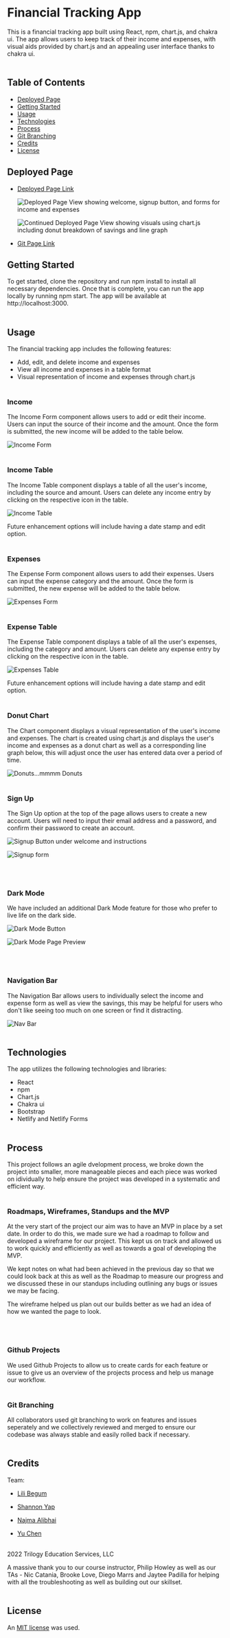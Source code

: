 # Financial Tracking App
This is a financial tracking app built using React, npm, chart.js, and chakra ui. The app allows users to keep track of their income and expenses, with visual aids provided by chart.js and an appealing user interface thanks to chakra ui.
<br></br>

## Table of Contents

* [Deployed Page](#deployed-page)
* [Getting Started](#getting-started)
* [Usage](#usage)
* [Technologies](#technologies)
* [Process](#process)
* [Git Branching](#git-branching)
* [Credits](#credits)
* [License](#license)


## Deployed Page

* [Deployed Page Link](https://chic-swan-b48b65.netlify.app/)

    ![Deployed Page View showing welcome, signup button, and forms for income and expenses](/financial-tracking/src/images/Page%20overview%201.png)

    ![Continued Deployed Page View showing visuals using chart.js including donut breakdown of savings and line graph](/financial-tracking/src/images/Page%20Overview%202.png)

* [Git Page Link](https://github.com/LiliBear1/Financial-Tracking-App) 

## Getting Started

To get started, clone the repository and run npm install to install all necessary dependencies. Once that is complete, you can run the app locally by running npm start. The app will be available at http://localhost:3000.
<br></br>

## Usage 

The financial tracking app includes the following features:

* Add, edit, and delete income and expenses
* View all income and expenses in a table format
* Visual representation of income and expenses through chart.js
<br></br>

### Income
The Income Form component allows users to add or edit their income. Users can input the source of their income and the amount. Once the form is submitted, the new income will be added to the table below.

![Income Form](/financial-tracking/src/images/Income%20Form.png)
<br></br>

### Income Table
The Income Table component displays a table of all the user's income, including the source and amount. Users can delete any income entry by clicking on the respective icon in the table.

![Income Table](/financial-tracking/src/images/Income%20Table.png)

Future enhancement options will include having a date stamp and edit option.
<br></br>

### Expenses
The Expense Form component allows users to add their expenses. Users can input the expense category and the amount. Once the form is submitted, the new expense will be added to the table below.

![Expenses Form](/financial-tracking/src/images/Expenses%20Form.png)
<br></br>

### Expense Table
The Expense Table component displays a table of all the user's expenses, including the category and amount. Users can delete any expense entry by clicking on the respective icon in the table.

![Expenses Table](/financial-tracking/src/images/Expenses%20Table.png)

Future enhancement options will include having a date stamp and edit option.
<br></br>

### Donut Chart
The Chart component displays a visual representation of the user's income and expenses. The chart is created using chart.js and displays the user's income and expenses as a donut chart as well as a corresponding line graph below, this will adjust once the user has entered data over a period of time.

![Donuts...mmmm Donuts](/financial-tracking/src/images/Donuts.png)
<br></br>


### Sign Up
The Sign Up option at the top of the page allows users to create a new account. Users will need to input their email address and a password, and confirm their password to create an account. 

![Signup Button under welcome and instructions](/financial-tracking/src/images/Signup%20with%20instructions.png)

![Signup form](/financial-tracking/src/images/Signup%20Form.png)

<br></br>

### Dark Mode
We have included an additional Dark Mode feature for those who prefer to live life on the dark side.

![Dark Mode Button](/financial-tracking/src/images/Dark%20Mode%20Button.png)

![Dark Mode Page Preview](/financial-tracking/src/images/Dark%20Mode%20Preview.png)

<br></br>

### Navigation Bar
The Navigation Bar allows users to individually select the income and expense form as well as view the savings, this may be helpful for users who don't like seeing too much on one screen or find it distracting.

![Nav Bar](/financial-tracking/src/images/NavBar.png)
<br></br>

## Technologies

 The app utilizes the following technologies and libraries:
 
 * React
 * npm
 * Chart.js
 * Chakra ui
 * Bootstrap
 * Netlify and Netlify Forms
 <br></br>


## Process

This project follows an agile dvelopment process, we broke down the project into smaller, more manageable pieces and each piece was worked on idividually to help ensure the project was developed in a systematic and efficient way.
<br></br>

### Roadmaps, Wireframes, Standups and the MVP
At the very start of the project our aim was to have an MVP in place by a set date. In order to do this, we made sure we had a roadmap to follow and developed a wireframe for our project.  This kept us on track and allowed us to work quickly and efficiently as well as towards a goal of developing the MVP. 

We kept notes on what had been achieved in the previous day so that we could look back at this as well as the Roadmap to measure our progress and we discussed these in our standups including outlining any bugs or issues we may be facing. 

The wireframe helped us plan out our builds better as we had an idea of how we wanted the page to look.



<br></br>

### Github Projects

We used Github Projects to allow us to create cards for each feature or issue to give us an overview of the projects process and help us manage our workflow.
<br></br>

### Git Branching

All collaborators used git branching to work on features and issues seperately and we collectively reviewed and merged to ensure our codebase was always stable and easily rolled back if necessary.
<br></br>


## Credits

Team:

* [Lili Begum](https://github.com/LiliBear1) 

* [Shannon Yap](https://github.com/damnsemicolon) 

* [Najma Alibhai](https://github.com/Najma53) 

* [Yu Chen](https://github.com/cherryyeer) 
<br></br>

2022 Trilogy Education Services, LLC

A massive thank you to our course instructor, Philip Howley as well as our TAs - Nic Catania, Brooke Love, Diego Marrs and Jaytee Padilla for helping with all the troubleshooting as well as building out our skillset.
<br></br>

## License
An [MIT license](https://choosealicense.com/licenses/mit/) was used.
